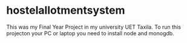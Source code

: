 # hostelallotmentsystem
This was my Final Year Project in my university UET Taxila. 
To run this projecton your PC or laptop you need to install node and monogdb.
